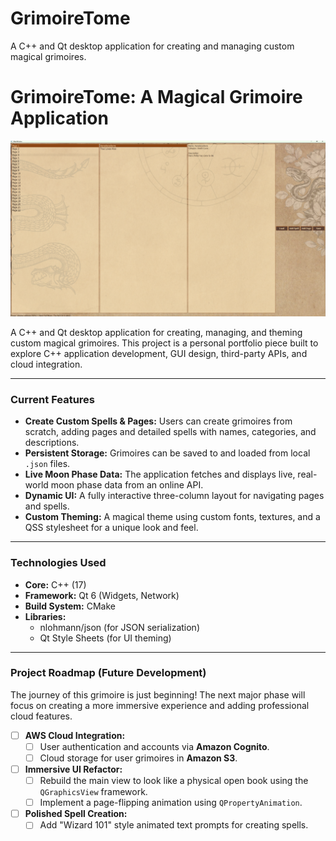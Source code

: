 # GrimoireTome
A C++ and Qt desktop application for creating and managing custom magical grimoires.
# GrimoireTome: A Magical Grimoire Application

![Screenshot of GrimoireTome](grimoire-screenshot.png.png)

A C++ and Qt desktop application for creating, managing, and theming custom magical grimoires. This project is a personal portfolio piece built to explore C++ application development, GUI design, third-party APIs, and cloud integration.

---

### Current Features

* **Create Custom Spells & Pages:** Users can create grimoires from scratch, adding pages and detailed spells with names, categories, and descriptions.
* **Persistent Storage:** Grimoires can be saved to and loaded from local `.json` files.
* **Live Moon Phase Data:** The application fetches and displays live, real-world moon phase data from an online API.
* **Dynamic UI:** A fully interactive three-column layout for navigating pages and spells.
* **Custom Theming:** A magical theme using custom fonts, textures, and a QSS stylesheet for a unique look and feel.

---

### Technologies Used

* **Core:** C++ (17)
* **Framework:** Qt 6 (Widgets, Network)
* **Build System:** CMake
* **Libraries:**
    * nlohmann/json (for JSON serialization)
    * Qt Style Sheets (for UI theming)

---

### Project Roadmap (Future Development)

The journey of this grimoire is just beginning! The next major phase will focus on creating a more immersive experience and adding professional cloud features.

-   [ ] **AWS Cloud Integration:**
    -   [ ] User authentication and accounts via **Amazon Cognito**.
    -   [ ] Cloud storage for user grimoires in **Amazon S3**.
-   [ ] **Immersive UI Refactor:**
    -   [ ] Rebuild the main view to look like a physical open book using the `QGraphicsView` framework.
    -   [ ] Implement a page-flipping animation using `QPropertyAnimation`.
-   [ ] **Polished Spell Creation:**
    -   [ ] Add "Wizard 101" style animated text prompts for creating spells.
